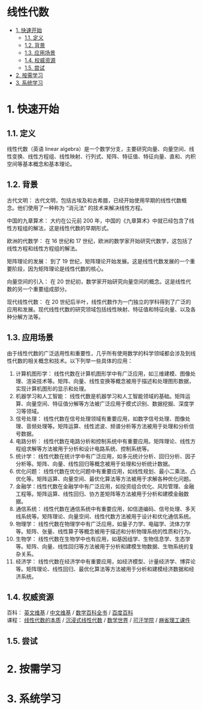 # 线性代数<!-- omit in toc -->

- [1. 快速开始](#1-快速开始)
  - [1.1. 定义](#11-定义)
  - [1.2. 背景](#12-背景)
  - [1.3. 应用场景](#13-应用场景)
  - [1.4. 权威资源](#14-权威资源)
  - [1.5. 尝试](#15-尝试)
- [2. 按需学习](#2-按需学习)
- [3. 系统学习](#3-系统学习)

# 1. 快速开始

## 1.1. 定义

线性代数（英语 linear algebra）是一个数学分支，主要研究向量、向量空间、线性变换、线性方程组、线性映射、行列式、矩阵、特征值、特征向量、直和、内积空间等基本概念和基本理论。

## 1.2. 背景

古代文明： 古代文明，包括古埃及和古希腊，已经开始使用早期的线性代数概念。他们使用了一种称为 “消元法” 的技术来解决线性方程。

中国的九章算术： 大约在公元前 200 年，中国的《九章算术》中就已经包含了线性方程组的解法，这是线性代数的早期形式。

欧洲的代数学： 在 16 世纪和 17 世纪，欧洲的数学家开始研究代数学，这包括了线性方程和线性方程组的解法。

矩阵理论的发展： 到了 19 世纪，矩阵理论开始发展。这是线性代数发展的一个重要阶段，因为矩阵理论是线性代数的核心。

向量空间的引入： 在 20 世纪初，数学家开始研究向量空间的概念。这是线性代数的另一个重要组成部分。

现代线性代数： 在 20 世纪后半叶，线性代数作为一门独立的学科得到了广泛的应用和发展。现代线性代数的研究领域包括线性映射、特征值和特征向量、以及各种分解方法等。

## 1.3. 应用场景

由于线性代数的广泛适用性和重要性，几乎所有使用数学的科学领域都会涉及到线性代数的相关概念和技术。以下列举一些具体的应用：

1. 计算机图形学： 线性代数在计算机图形学中有广泛应用，如三维建模、图像处理、渲染技术等。矩阵、向量、线性变换等概念被用于描述和处理图形数据，实现计算机图形的显示和处理。
2. 机器学习和人工智能： 线性代数是机器学习和人工智能领域的基础。矩阵运算、向量空间、特征值分解等方法被广泛应用于模式识别、数据挖掘、深度学习等领域。
3. 信号处理： 线性代数在信号处理领域有重要应用，如数字信号处理、图像处理、音频处理等。矩阵运算、线性滤波、频谱分析等方法被用于处理和分析信号数据。
4. 电路分析： 线性代数在电路分析和控制系统中有重要应用。矩阵理论、线性方程组求解等方法被用于分析和设计电路系统、控制系统等。
5. 统计学： 线性代数在统计学中有广泛应用，如多元统计分析、回归分析、因子分析等。矩阵、向量、线性回归等概念被用于处理和分析统计数据。
6. 优化问题： 线性代数在优化问题中有重要应用，如线性规划、最小二乘法、凸优化等。矩阵运算、向量空间、最优化算法等方法被用于求解各种优化问题。
7. 金融学：线性代数在金融学中有广泛应用，如投资组合优化、风险管理、金融工程等。矩阵运算、线性回归、协方差矩阵等方法被用于分析和建模金融数据。
8. 通信系统： 线性代数在通信系统中有重要应用，如信道编码、信号处理、多天线系统等。矩阵理论、向量空间、线性代数方法被用于设计和优化通信系统。
9. 物理学： 线性代数在物理学中有广泛应用，如量子力学、电磁学、流体力学等。矩阵、张量、线性算子等概念被用于描述和分析物理系统的性质和行为。
10. 生物学： 线性代数在生物学中也有应用，如基因组学、生物信息学、生态学等。矩阵、向量、线性回归等方法被用于分析和建模生物数据、生物系统的复杂关系。
11. 经济学： 线性代数在经济学中有重要应用，如经济模型、计量经济学、博弈论等。矩阵理论、线性回归、最优化算法等方法被用于分析和建模经济数据和经济系统。

## 1.4. 权威资源

百科： [英文维基](https://en.wikipedia.org/wiki/Linear_algebra) / [中文维基](https://zh.wikipedia.org/wiki/线性代数) / [数学百科全书](https://encyclopediaofmath.org/index.php?title=Linear_algebra) / [百度百科](https://baike.baidu.com/item/线性代数/800)  
课程： [线性代数的本质](https://www.youtube.com/playlist?list=PLZHQObOWTQDPD3MizzM2xVFitgF8hE_ab) / [沉浸式线性代数](https://immersivemath.com/ila/index.html) / [数学世界](https://mathworld.wolfram.com/topics/LinearAlgebra.html) / [可汗学院](https://www.khanacademy.org/math/linear-algebra) / [麻省理工课件](https://ocw.mit.edu/search/?t=Linear+Algebra)

## 1.5. 尝试

<!--
英文维基：https://en.wikipedia.org/
中文维基：https://zh.wikipedia.org/
百度百科：https://baike.baidu.com/
GPT
-->

# 2. 按需学习

# 3. 系统学习
